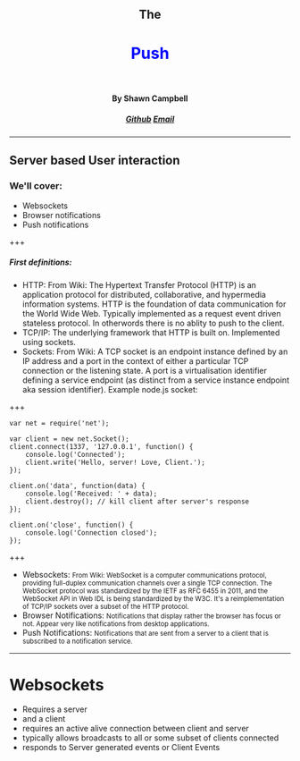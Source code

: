 <style>
.accentWord {
  color: blue;
}
</style>
<center><h2>The</h2><h1 class="accentWord">Push</h1><br /><h4>By Shawn Campbell</h4><h5><a href="https://github.com/jaegerpicker/">Github</a>&nbsp;<a href="mailto:jaegerpicker@gmail.com">Email</a></h5></center>

---

## Server based User interaction

### We'll cover:
* Websockets
* Browser notifications
* Push notifications

+++

##### First definitions:
- HTTP: <!-- .element: class="fragment" --> From Wiki: The Hypertext Transfer Protocol (HTTP) is an application protocol for distributed, collaborative, and hypermedia information systems. HTTP is the foundation of data communication for the World Wide Web. <!-- .element: class="fragment" --> Typically implemented as a request event driven stateless protocol. In otherwords there is no ablity to push to the client.
- TCP/IP: <!-- .element: class="fragment" --> The underlying framework that HTTP is built on. Implemented using sockets.
- Sockets: <!-- .element: class="fragment" --> From Wiki: A TCP socket is an endpoint instance defined by an IP address and a port in the context of either a particular TCP connection or the listening state. A port is a virtualisation identifier defining a service endpoint (as distinct from a service instance endpoint aka session identifier). Example node.js socket:

+++

```
var net = require('net');

var client = new net.Socket();
client.connect(1337, '127.0.0.1', function() {
	console.log('Connected');
	client.write('Hello, server! Love, Client.');
});

client.on('data', function(data) {
	console.log('Received: ' + data);
	client.destroy(); // kill client after server's response
});

client.on('close', function() {
	console.log('Connection closed');
});
```

+++

- Websockets: <!-- .element: class="fragment" --> <small>From Wiki: WebSocket is a computer communications protocol, providing full-duplex communication channels over a single TCP connection. The WebSocket protocol was standardized by the IETF as RFC 6455 in 2011, and the WebSocket API in Web IDL is being standardized by the W3C. <!-- .element: class="fragment" --> It's a reimplementation of TCP/IP sockets over a subset of the HTTP protocol. </small>
- Browser Notifications: <!-- .element: class="fragment" --> <small>Notifications that display rather the browser has focus or not. Appear very like notifications from desktop applications.</small>
- Push Notifications: <!-- .element: class="fragment" --> <small>Notifications that are sent from a server to a client that is subscribed to a notification service.</small>

---

# Websockets
* Requires a server
* and a client
* requires an active alive connection between client and server
* typically allows broadcasts to all or some subset of clients connected
* responds to Server generated events or Client Events
